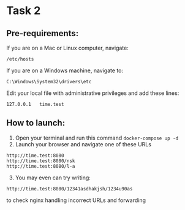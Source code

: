 # Task 2
## Pre-requirements:

If you are on a Mac or Linux computer, navigate:

`/etc/hosts`

If you are on a Windows machine, navigate to:

`C:\Windows\System32\drivers\etc`

Edit your local file with administrative privileges and add these lines:

```
127.0.0.1 	time.test
```

## How to launch:

1. Open your terminal and run this command `docker-compose up -d`
2. Launch your browser and navigate one of these URLs
```
http://time.test:8080
http://time.test:8080/nsk
http://time.test:8080/l-a
```
3. You may even can try writing:
```
http://time.test:8080/12341asdhakjsh/1234u90as
```
to check nginx handling incorrect URLs and forwarding